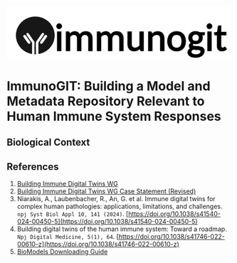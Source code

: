 ![ImmunoGIT logo](./images/logo.png)
# ImmunoGIT: Building a Model and Metadata Repository Relevant to Human Immune System Responses

## Biological Context


## References
1. [Building Immune Digital Twins WG](https://www.rd-alliance.org/groups/building-immune-digital-twins-wg/activity/)
2. [Building Immune Digital Twins WG Case Statement (Revised)](https://www.rd-alliance.org/wp-content/uploads/2024/03/Building-Immunge-Digital-Twins-WG_Case_Statement_Revised.pdf)
3. Niarakis, A., Laubenbacher, R., An, G. et al. Immune digital twins for complex human pathologies: applications, limitations, and challenges. `npj Syst Biol Appl 10, 141 (2024)`. [https://doi.org/10.1038/s41540-024-00450-5](https://doi.org/10.1038/s41540-024-00450-5)
4. Building digital twins of the human immune system: Toward a roadmap. `Npj Digital Medicine, 5(1), 64`. [https://doi.org/10.1038/s41746-022-00610-z](https://doi.org/10.1038/s41746-022-00610-z)
5. [BioModels Downloading Guide](https://sys-bio.github.io/libOmexMeta/docs-build/download_biomodels/download_biomodels.html)

